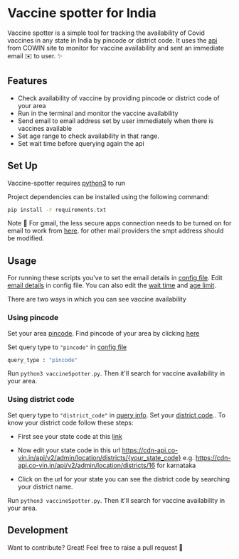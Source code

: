 # Vaccine spotter for India

Vaccine spotter is a simple tool for tracking the availability of Covid vaccines in any state in India by pincode or district code.
It uses the [api](https://apisetu.gov.in/public/marketplace/api/cowin/cowin-public-v2#/Appointment%20Availability%20APIs/) from COWIN site to monitor for vaccine availability and sent an immediate email :envelope: to user.
 ✨

## Features

- Check availability of vaccine by providing pincode or district code of your area
- Run in the terminal and monitor the vaccine availability
- Send email to email address set by user immediately when there is vaccines available
- Set age range to check availability in that range.
- Set wait time before querying again the api


## Set Up

Vaccine-spotter requires [python3](https://www.python.org/downloads/) to run

Project dependencies can be installed using the following command:

``` sh
pip install -r requirements.txt
```

Note :notebook: For gmail, the less secure apps connection needs to be turned on for email to work from [here](https://myaccount.google.com/lesssecureapps).
for other mail providers the smpt address should be modified.



## Usage
For running these scripts you've to set the email details in [config file](config.yml).
Edit [email details](config.yml#L2-6) in config file. You can also edit the [wait time](config.yml#L18) and [age limit](config.yml#L14).


There are two ways in which you can see vaccine availability

### Using pincode
Set your area [pincode](config.yml#L11). Find pincode of your area by clicking [here](https://www.indiapost.gov.in/VAS/Pages/findpincode.aspx)

Set query type to `"pincode"` in [config file](config.yml#L17) 
```sh
query_type : "pincode"
```

Run `python3 vaccineSpotter.py`. 
Then it'll search for vaccine availability in your area.


### Using district code
Set query type to `"district_code"` in [query info](config.yml#L17). Set your [district code](config.yml#L10)..
To know your district code follow these steps:

- First see your state code at this [link](https://cdn-api.co-vin.in/api/v2/admin/location/states) 

- Now edit your state code in this url https://cdn-api.co-vin.in/api/v2/admin/location/districts/{your_state_code} 
  e.g. https://cdn-api.co-vin.in/api/v2/admin/location/districts/16 for karnataka

- Click on the url for your state you can see the district code by searching your district name.

Run `python3 vaccineSpotter.py`. 
Then it'll search for vaccine availability in your area.


## Development

Want to contribute? Great! 
Feel free to raise a pull request :hugs:
